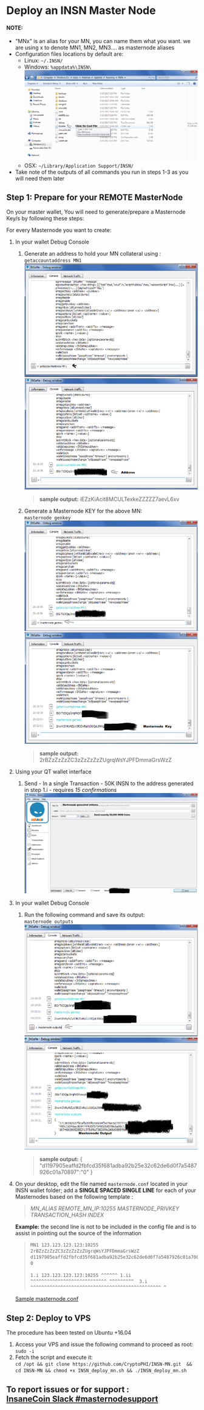 # Deploy an INSN Master Node

#### NOTE: 

 + "MNx" is an alias for your MN, you can name them what you want. we are using x to denote MN1, MN2, MN3.... as masternode aliases
+ Configuration files locations by default are: 
   * Linux: `~/.INSN/` 
   * Windows: `%appdata%\INSN\` 
   ![Image of Windows_Roamin_folder](/images/Roaming_Folder.png)
   * OSX: `~/Library/Application Support/INSN/`
+ Take note of the outputs of all commands you run in steps 1-3 as you will need them later
 
## Step 1: Prepare for your REMOTE MasterNode
On your master wallet, You will need to generate/prepare a Masternode Key/s by following these steps:

For every Masternode you want to create: 
1. In your wallet Debug Console
   1. Generate an address to hold your MN collateral using : <br> ` getaccountaddress MN1 `
       ![Image of getaccountaddress_in](/images/Generate_MN_PubKey_I.png "Input")
       ![Image of getaccountaddress_out](/images/Generate_MN_PubKey_O.png "Output")
       >**sample output:** iEZzKiAcit8MCULTexkeZZZZZ7aevL6xv
       
   2. Generate a Masternode KEY for the above MN:            <br> ` masternode genkey `
       ![Image of masternode_genkey_in](/images/Generate_MN_Key_I.png "Input")
       ![Image of masternode_genkey_out](/images/Generate_MN_Key_O.png "Output")
       >**sample output:** 2rBZzZzZzZC3zZzZzZzZUgrqWsYJPFDmmaGrsWzZ
       
2. Using your QT wallet interface
   1.  Send - In a single Transaction - 50K INSN to the address generated in step 1.i - requires *15 confirmations*
       ![Image of send_payment](/images/MN_Collateral.png "Send Payment")
       
3. In your wallet Debug Console
   1.  Run the following command and save its output:<br> `masternode outputs` 
        ![Image of masternode_output_in](/images/Masternode_Outputs_I.png "Input")
        ![Image of masternode_output_out](/images/Masternode_Outputs_O.png "Output")
        >**sample output:** { "d1197905eaffd2fbfcd35f681adba92b25e32c62de6d0f7a5487926c01a70897":"0" }
        
4. On your desktop, edit the file named `masternode.conf` located in your INSN wallet folder; add a **SINGLE SPACED SINGLE LINE** for each of your Masternodes based on the following template : 
   >*MN_ALIAS REMOTE_MN_IP:10255 MASTERNODE_PRIVKEY TRANSACTION_HASH INDEX*
   
   **Example:** the second line is not to be included in the config file and is to assist in pointing out the source of the information
   ><pre><code>MN1 123.123.123.123:10255 2rBZzZzZzZC3zZzZzZzZUgrqWsYJPFDmmaGrsWzZ d1197905eaffd2fbfcd35f681adba92b25e32c62de6d0f7a5487926c01a70897 0<br>
   >1.i 123.123.123.123:10255 ^^^^^^ 1.ii ^^^^^^^^^^^^^^^^^^^^^^^^^^^^ ^^^^^^^^^  3.i  ^^^^^^^^^^^^^^^^^^^^^^^^^^^^^^^^^^^^^^^^^^^^^^^^ ^</code></pre>
   
   [Sample masternode.conf](https://github.com/CryptoPHI/INSN-MN/blob/master/masternode.conf)
## Step 2: Deploy to VPS
The procedure has been tested on Ubuntu +16.04
1. Access your VPS and issue the following command to proceed as root: <br>`sudo -i`
2. Fetch the script and execute it: <br> `cd /opt && git clone https://github.com/CryptoPHI/INSN-MN.git  && cd INSN-MN && chmod +x INSN_deploy_mn.sh && ./INSN_deploy_mn.sh`

## To report issues or for support : <br> [InsaneCoin Slack #masternodesupport](https://insanecointeam.slack.com/messages/C5A3DT42J)
